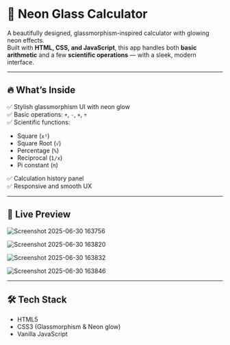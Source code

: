 # 💎 Neon Glass Calculator

A beautifully designed, glassmorphism-inspired calculator with glowing neon effects.  
Built with **HTML, CSS, and JavaScript**, this app handles both **basic arithmetic** and a few **scientific operations** — with a sleek, modern interface.

---

## 🔥 What’s Inside

✅ Stylish glassmorphism UI with neon glow  
✅ Basic operations: `+`, `-`, `×`, `÷`  
✅ Scientific functions:
- Square (`x²`)
- Square Root (`√`)
- Percentage (`%`)
- Reciprocal (`1/x`)
- Pi constant (`π`)

✅ Calculation history panel  
✅ Responsive and smooth UX  

---

## 📸 Live Preview

![Screenshot 2025-06-30 163756](https://github.com/user-attachments/assets/eaa76dd9-d7ac-491b-a761-59bf0685ddce)

![Screenshot 2025-06-30 163820](https://github.com/user-attachments/assets/9a79126f-1456-4cda-bec8-921700875abd)

![Screenshot 2025-06-30 163832](https://github.com/user-attachments/assets/c0767060-f5a4-4346-9449-e8f1e1ff6ec7)

![Screenshot 2025-06-30 163846](https://github.com/user-attachments/assets/443f487f-2f74-42d2-abf9-6a03f84dc216)

---

## 🛠️ Tech Stack

- HTML5  
- CSS3 (Glassmorphism & Neon glow)  
- Vanilla JavaScript  
